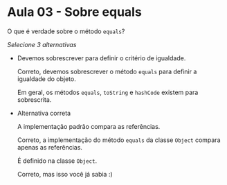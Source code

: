 # Aula 03 - Sobre equals

O que é verdade sobre o método `equals`?

*Selecione 3 alternativas*

- Devemos sobrescrever para definir o critério de igualdade.
    
    Correto, devemos sobrescrever o método `equals` para definir a igualdade do objeto.
    
    Em geral, os métodos `equals`, `toString` e `hashCode` existem para sobrescrita.
    
- Alternativa correta
    
    A implementação padrão compara as referências.
    
    Correto, a implementação do método `equals` da classe `Object` compara apenas as referências.
    
    É definido na classe `Object`.
    
    Correto, mas isso você já sabia :)